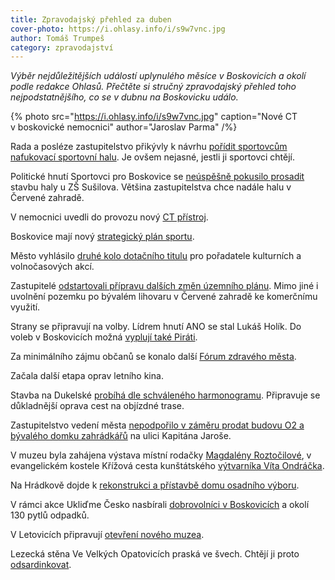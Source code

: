 ```yaml
---
title: Zpravodajský přehled za duben
cover-photo: https://i.ohlasy.info/i/s9w7vnc.jpg
author: Tomáš Trumpeš
category: zpravodajství
---
```


*Výběr nejdůležitějších událostí uplynulého měsíce v Boskovicích a okolí podle redakce Ohlasů. Přečtěte si stručný zpravodajský přehled toho nejpodstatnějšího, co se v dubnu na Boskovicku událo.*

{% photo src="https://i.ohlasy.info/i/s9w7vnc.jpg" caption="Nové CT v boskovické nemocnici" author="Jaroslav Parma" /%}

Rada a posléze zastupitelstvo přikývly k návrhu [pořídit sportovcům nafukovací sportovní halu](http://www.ohlasy.info/clanky/2018/04/zastupitelstvo.html). Je ovšem nejasné, jestli ji sportovci chtějí.

Politické hnutí Sportovci pro Boskovice se [neúspěšně pokusilo prosadit](http://www.ohlasy.info/clanky/2018/04/zastupitelstvo.html) stavbu haly u ZŠ Sušilova. Většina zastupitelstva chce nadále halu v Červené zahradě.

V nemocnici uvedli do provozu nový [CT přístroj](http://boskovice.cz/nemocnice-ma-nove-ct/d-33311).

Boskovice mají nový [strategický plán sportu](http://www.boskovice.cz/strategicky-plan-rozvoje-sportu-na-obdobi-2018-2020/d-33216/p1=30925).

Město vyhlásilo [druhé kolo dotačního titulu](http://boskovice.cz/mesto-vyhlasuje-novy-dotacni-program/d-33319) pro pořadatele kulturních a volnočasových akcí.

Zastupitelé [odstartovali přípravu dalších změn územního plánu](http://www.ohlasy.info/clanky/2018/04/zastupitelstvo.html). Mimo jiné i uvolnění pozemku po bývalém lihovaru v Červené zahradě ke komerčnímu využití.

Strany se připravují na volby. Lídrem hnutí ANO se stal Lukáš Holík. Do voleb v Boskovicích možná [vyplují také Piráti](http://www.ohlasy.info/clanky/2018/04/rozhovor-znamenackova.html).

Za minimálního zájmu občanů se konalo další [Fórum zdravého města](http://boskovice.cz/verejne-forum-zdraveho-mesta/d-33212).

Začala další etapa oprav letního kina.

Stavba na Dukelské [probíhá dle schváleného harmonogramu](http://www.ohlasy.info/clanky/2018/04/radnice-novinky.html). Připravuje se důkladnější oprava cest na objízdné trase.

Zastupitelstvo vedení města [nepodpořilo v záměru prodat budovu O2 a bývalého domku zahrádkářů](http://www.ohlasy.info/clanky/2018/04/zastupitelstvo.html) na ulici Kapitána Jaroše.

V muzeu byla zahájena výstava místní rodačky [Magdalény Roztočilové](http://boskovice.cz/pod-nbsp-povrchem-magdaleny-roztocilove/d-33340), v evangelickém kostele Křížová cesta kunštátského [výtvarníka Víta Ondráčka](http://www.ohlasy.info/clanky/2018/04/rozhovor-ondracek.html).

Na Hrádkově dojde k [rekonstrukci a přístavbě domu osadního výboru](http://www.ohlasy.info/clanky/2018/04/radnice-novinky.html).

V rámci akce Ukliďme Česko nasbírali [dobrovolníci v Boskovicích](http://boskovice.cz/dobrovolnici-zbavili-boskovickou-prirodu-120-pytlu-odpadku/d-33215) a okolí 130 pytlů odpadků.

V Letovicích připravují [otevření nového muzea](https://blanensky.denik.cz/zpravy_region/nove-muzeum-ukaze-i-dravce-z-praveku-20180420.html).

Lezecká stěna Ve Velkých Opatovicích praská ve švech. Chtějí ji proto [odsardinkovat](http://stenaopatovice.cz/odsardinkovani/).
